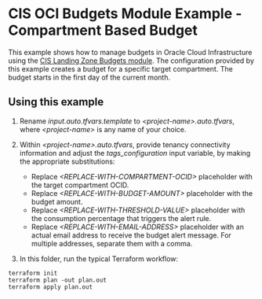 # CIS OCI Budgets Module Example - Compartment Based Budget

This example shows how to manage budgets in Oracle Cloud Infrastructure using the [CIS Landing Zone Budgets module](../..). The configuration provided by this example creates a budget for a specific target compartment. The budget starts in the first day of the current month.

## Using this example

1. Rename *input.auto.tfvars.template* to *\<project-name\>.auto.tfvars*, where *\<project-name\>* is any name of your choice.

2. Within *\<project-name\>.auto.tfvars*, provide tenancy connectivity information and adjust the *tags_configuration* input variable, by making the appropriate substitutions: 
   - Replace *\<REPLACE-WITH-COMPARTMENT-OCID\>* placeholder with the target compartment OCID.
   - Replace *\<REPLACE-WITH-BUDGET-AMOUNT\>* placeholder with the budget amount.
   - Replace *\<REPLACE-WITH-THRESHOLD-VALUE\>* placeholder with the consumption percentage that triggers the alert rule.
   - Replace *\<REPLACE-WITH-EMAIL-ADDRESS\>* placeholder with an actual email address to receive the budget alert message. For multiple addresses, separate them with a comma.

3. In this folder, run the typical Terraform workflow:
```
terraform init
terraform plan -out plan.out
terraform apply plan.out
```